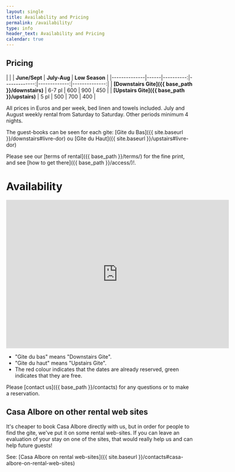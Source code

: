 ```yaml
---
layout: single
title: Availability and Pricing
permalink: /availability/
type: info
header_text: Availability and Pricing
calendar: true
---
```


## Pricing

|                            |           | **June/Sept** | **July-Aug** | **Low Season** |
|--------------|------|----------:|-------------:|-------------:|--------------:|
| **[Downstairs Gite]({{ base_path }}/downstairs)**   | 6-7 pl | 600             | 900              | 450                   |
| **[Upstairs Gite]({{ base_path }}/upstairs)** | 5 pl    | 500             | 700                   | 400                   |

All prices in Euros and per week, bed linen and towels included.
July and August weekly rental from Saturday to Saturday.
Other periods minimum 4 nights.

The guest-books can be seen for each gite: [Gite du Bas]({{ site.baseurl }}/downstairs#livre-dor) ou [Gite du Haut]({{ site.baseurl }}/upstairs#livre-dor)

Please see our [terms of rental]({{ base_path }}/terms/) for the fine print, and see [how to get there]({{ base_path }}/access/)!.

# Availability


<iframe src="https://www.google.com/calendar/embed?hl=en&showTitle=0&amp;showPrint=0&amp;showTabs=0&amp;showCalendars=0&amp;showTz=0&amp;height=400&amp;wkst=1&amp;bgcolor=%23FFFFFF&amp;src=h0cl2pufaic02ubqj1cdlr9ur0%40group.calendar.google.com&amp;color=%23711616&amp;src=64f2d319jcgv1grt6ae2h3erqg%40group.calendar.google.com&amp;color=%23711616&amp;src=hq49q7cc0e85vohtq3iqphs10g%40group.calendar.google.com&amp;color=%23125A12&amp;ctz=Europe%2FParis" style=" border-width:0 " width="600" height="400" frameborder="0" scrolling="no"></iframe>

* "Gite du bas" means "Downstairs Gite".
* "Gite du haut" means "Upstairs Gite".
* The red colour indicates that the dates are already reserved, green indicates that they are free.

Please [contact us]({{ base_path }}/contacts) for any questions or to make a reservation.

## Casa Albore on other rental web sites

It's cheaper to book Casa Albore directly with us, but in order for
people to find the gite, we've put it on some rental web-sites. If you can
leave an evaluation of your stay on one of the sites, that would
really help us and can help future guests!

See: [Casa Albore on rental web-sites]({{ site.baseurl }}/contacts#casa-albore-on-rental-web-sites)
